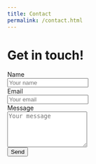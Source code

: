 ```yaml
---
title: Contact
permalink: /contact.html
---
```


<div class="container pad">
  <div class="row">
    <div class="col-lg-8 col-lg-offset-2">
    	<h1>Get in touch!</h1>
    	<form action="//formspree.io/contact@shoogledesigns.com"
      method="POST" class="form-horizontal">
			  <div class="form-group">
			    <label for="inputName" class="col-sm-2 control-label">Name</label>
			    <div class="col-sm-10">
			    	<input type="text" name="name" placeholder="Your name" class="form-control" id="inputName">
			    </div>
			  </div>
			  <div class="form-group">
			    <label for="inputEmail" class="col-sm-2 control-label">Email</label>
			    <div class="col-sm-10">
			      <input type="text" name="_replyto" class="form-control" id="inputEmail" placeholder="Your email" />
			    </div>
			  </div>
			  <div class="form-group">
			    <label for="inputMessage" class="col-sm-2 control-label">Message</label>
			    <div class="col-sm-10">
			      <textarea class="form-control" id="inputMessage" placeholder="Your message" rows="5"></textarea>
			    </div>
			  </div>
			  <input type="hidden" name="_subject" value="New submission from personal website!" />
		    <input type="text" name="_gotcha" style="display:none" />
		    <input type="hidden" name="_next" value="//flopreynat.com/thankyou.html" />
			  <div class="form-group">
			    <div class="col-sm-offset-2 col-sm-10">
			      <button type="submit" class="btn btn-default" value="Send">Send</button>
			    </div>
			  </div>
			</form>
		</div>
	</div>
</div>